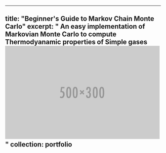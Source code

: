 
---
title: "Beginner's Guide to Markov Chain Monte Carlo"
excerpt: " An easy implementation of Markovian Monte Carlo to compute Thermodyanamic properties of Simple gases <br/><img src='/images/500x300.png'>"
collection: portfolio
---

